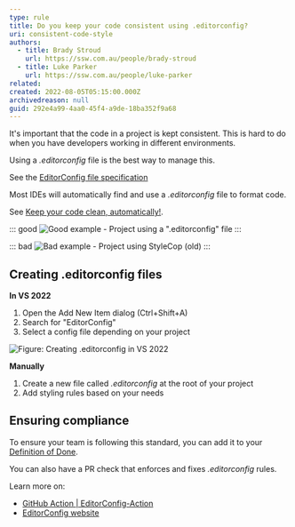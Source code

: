 ```yaml
---
type: rule
title: Do you keep your code consistent using .editorconfig?
uri: consistent-code-style
authors:
  - title: Brady Stroud
    url: https://ssw.com.au/people/brady-stroud
  - title: Luke Parker
    url: https://ssw.com.au/people/luke-parker
related:
created: 2022-08-05T05:15:00.000Z
archivedreason: null
guid: 292e4a99-4aa0-45f4-a9de-18ba352f9a68
---
```


It's important that the code in a project is kept consistent. This is hard to do when you have developers working in different environments. 

Using a *.editorconfig* file is the best way to manage this.

<!--endintro-->

See the [EditorConfig file specification](https://spec.editorconfig.org)

Most IDEs will automatically find and use a *.editorconfig* file to format code.

See [Keep your code clean, automatically!](https://devblogs.microsoft.com/visualstudio/visual-studio-17-1-preview-2-is-now-available/#keep-your-code-clean-automatically).

::: good
![Good example - Project using a ".editorconfig" file](vs2022-add-editorconfig.png)
:::

::: bad
![Bad example - Project using StyleCop (old)](vs-2022-stylecop.png)
:::

## Creating **.editorconfig** files

**In VS 2022**
1. Open the Add New Item dialog (Ctrl+Shift+A)
2. Search for "EditorConfig"
3. Select a config file depending on your project

![Figure: Creating .editorconfig in VS 2022](vs2022-add-editorconfig.png)

**Manually**
1. Create a new file called *.editorconfig* at the root of your project
2. Add styling rules based on your needs

## Ensuring compliance
To ensure your team is following this standard, you can add it to your [Definition of Done](/definition-of-done).

You can also have a PR check that enforces and fixes *.editorconfig* rules.

Learn more on:

- [GitHub Action | EditorConfig-Action](https://github.com/marketplace/actions/editorconfig-action)
- [EditorConfig website](https://editorconfig.org)
